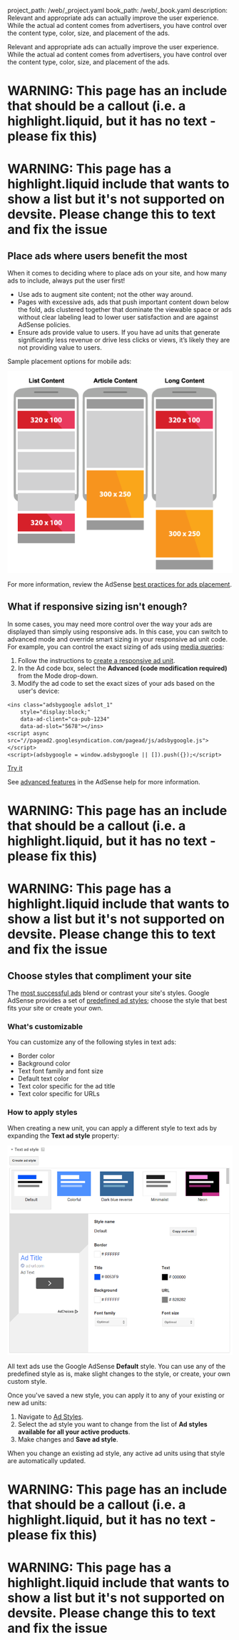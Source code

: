 project_path: /web/_project.yaml
book_path: /web/_book.yaml
description: Relevant and appropriate ads can actually improve the user experience. While the actual ad content comes from advertisers, you have control over the content type, color, size, and placement of the ads.

<p class="intro">
  Relevant and appropriate ads can actually improve the user experience. While the actual ad content comes from advertisers, you have control over the content type, color, size, and placement of the ads.
</p>




















# WARNING: This page has an include that should be a callout (i.e. a highlight.liquid, but it has no text - please fix this)



# WARNING: This page has a highlight.liquid include that wants to show a list but it's not supported on devsite. Please change this to text and fix the issue






## Place ads where users benefit the most

When it comes to deciding where to place ads on your site,
and how many ads to include, always put the user first!

* Use ads to augment site content; not the other way around.
* Pages with excessive ads, ads that push important content down below the fold, 
ads clustered together that dominate the viewable space or ads without clear 
labeling lead to lower user satisfaction and are against AdSense policies.
* Ensure ads provide value to users. If you have ad units that generate 
significantly less revenue or drive less clicks or views, it’s likely they 
are not providing value to users.

Sample placement options for mobile ads:

<img src="images/mobile_ads_placement.png" class="center" alt="Sample mobile image ad">

For more information, review the AdSense 
[best practices for ads placement](https://support.google.com/adsense/answer/1282097).


## What if responsive sizing isn't enough?
In some cases, you may need more control over the way your ads are displayed
than simply using responsive ads.  In this case, you can switch 
to advanced mode and override smart sizing in your responsive ad unit code. 
For example, you can control the exact sizing of ads using
[media queries](/web/fundamentals/design-and-ui/responsive/fundamentals/use-media-queries):

1. Follow the instructions to [create a responsive ad unit](/web/fundamentals/discovery-and-monetization/monetization-with-ads/include-ads#create-ad-units).
2. In the Ad code box, select the <strong>Advanced (code modification required)</strong>
from the Mode drop-down.
3. Modify the ad code to set the exact sizes of your ads based on the user's device:

<div class="highlight"><pre><code class="language-html" data-lang="html"><span class="nt">&lt;ins</span> <span class="na">class=</span><span class="s">&quot;adsbygoogle adslot_1&quot;</span>
    <span class="na">style=</span><span class="s">&quot;display:block;&quot;</span>
    <span class="na">data-ad-client=</span><span class="s">&quot;ca-pub-1234&quot;</span>
    <span class="na">data-ad-slot=</span><span class="s">&quot;5678&quot;</span><span class="nt">&gt;&lt;/ins&gt;</span>
<span class="nt">&lt;script </span><span class="na">async</span> <span class="na">src=</span><span class="s">&quot;//pagead2.googlesyndication.com/pagead/js/adsbygoogle.js&quot;</span><span class="nt">&gt;&lt;/script&gt;</span>
<span class="nt">&lt;script&gt;</span><span class="p">(</span><span class="nx">adsbygoogle</span> <span class="o">=</span> <span class="nb">window</span><span class="p">.</span><span class="nx">adsbygoogle</span> <span class="o">||</span> <span class="p">[]).</span><span class="nx">push</span><span class="p">({});</span><span class="nt">&lt;/script&gt;</span></code></pre></div>

<a href="/web/resources/samples/fundamentals/discovery-and-monetization/monetization-with-ads/customize.html">
  Try it
</a>

See [advanced features](https://support.google.com/adsense/answer/3543893) in the AdSense help for more information.





















# WARNING: This page has an include that should be a callout (i.e. a highlight.liquid, but it has no text - please fix this)



# WARNING: This page has a highlight.liquid include that wants to show a list but it's not supported on devsite. Please change this to text and fix the issue






## Choose styles that compliment your site

The [most successful ads](https://support.google.com/adsense/answer/17957)
blend or contrast your site's styles. Google AdSense provides a set of 
[predefined ad styles](https://support.google.com/adsense/answer/6002585);
choose the style that best fits your site or create your own.

### What's customizable

You can customize any of the following styles in text ads:

* Border color
* Background color
* Text font family and font size
* Default text color
* Text color specific for the ad title
* Text color specific for URLs

### How to apply styles

When creating a new unit, you can apply a different style to text ads by 
expanding the <strong>Text ad style</strong> property:

<img src="images/customize.png" class="center" alt="Text ad styles">

All text ads use the Google AdSense <strong>Default</strong> style.  You can 
use any of the predefined style as is, make slight changes to the style,
or create, your own custom style.

Once you've saved a new style, you can apply it to any of your existing or 
new ad units:

1. Navigate to [Ad Styles](https://www.google.com/adsense/app#myads-springboard/view=AD_STYLES).
2. Select the ad style you want to change from the list of 
<strong>Ad styles available for all your active products</strong>.
3. Make changes and <strong>Save ad style</strong>.

When you change an existing ad style, any active ad units using that style 
are automatically updated.





















# WARNING: This page has an include that should be a callout (i.e. a highlight.liquid, but it has no text - please fix this)



# WARNING: This page has a highlight.liquid include that wants to show a list but it's not supported on devsite. Please change this to text and fix the issue







